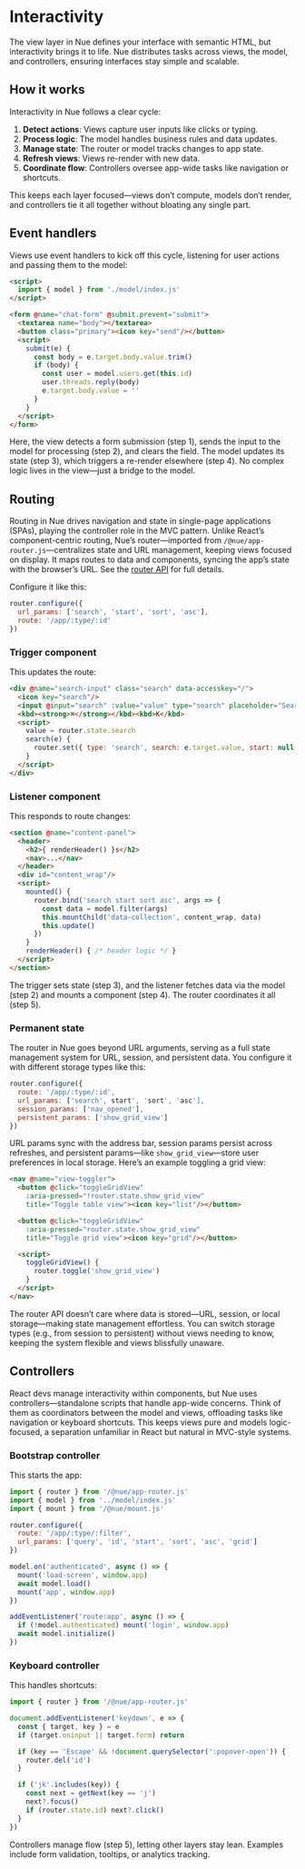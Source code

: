 
# Interactivity
The view layer in Nue defines your interface with semantic HTML, but interactivity brings it to life. Nue distributes tasks across views, the model, and controllers, ensuring interfaces stay simple and scalable.

## How it works
Interactivity in Nue follows a clear cycle:
1. **Detect actions**: Views capture user inputs like clicks or typing.
2. **Process logic**: The model handles business rules and data updates.
3. **Manage state**: The router or model tracks changes to app state.
4. **Refresh views**: Views re-render with new data.
5. **Coordinate flow**: Controllers oversee app-wide tasks like navigation or shortcuts.

This keeps each layer focused—views don’t compute, models don’t render, and controllers tie it all together without bloating any single part.

## Event handlers
Views use event handlers to kick off this cycle, listening for user actions and passing them to the model:

```html
<script>
  import { model } from './model/index.js'
</script>

<form @name="chat-form" @submit.prevent="submit">
  <textarea name="body"></textarea>
  <button class="primary"><icon key="send"/></button>
  <script>
    submit(e) {
      const body = e.target.body.value.trim()
      if (body) {
        const user = model.users.get(this.id)
        user.threads.reply(body)
        e.target.body.value = ''
      }
    }
  </script>
</form>
```

Here, the view detects a form submission (step 1), sends the input to the model for processing (step 2), and clears the field. The model updates its state (step 3), which triggers a re-render elsewhere (step 4). No complex logic lives in the view—just a bridge to the model.

## Routing
Routing in Nue drives navigation and state in single-page applications (SPAs), playing the controller role in the MVC pattern. Unlike React’s component-centric routing, Nue’s router—imported from `/@nue/app-router.js`—centralizes state and URL management, keeping views focused on display. It maps routes to data and components, syncing the app’s state with the browser’s URL. See the [router API](/docs/app-router.html) for full details.

Configure it like this:

```js
router.configure({
  url_params: ['search', 'start', 'sort', 'asc'],
  route: '/app/:type/:id'
})
```

### Trigger component
This updates the route:

```html
<div @name="search-input" class="search" data-accesskey="/">
  <icon key="search"/>
  <input @input="search" :value="value" type="search" placeholder="Search..." :autofocus="value">
  <kbd><strong>⌘</strong></kbd><kbd>K</kbd>
  <script>
    value = router.state.search
    search(e) {
      router.set({ type: 'search', search: e.target.value, start: null })
    }
  </script>
</div>
```

### Listener component
This responds to route changes:

```html
<section @name="content-panel">
  <header>
    <h2>{ renderHeader() }s</h2>
    <nav>...</nav>
  </header>
  <div id="content_wrap"/>
  <script>
    mounted() {
      router.bind('search start sort asc', args => {
        const data = model.filter(args)
        this.mountChild('data-collection', content_wrap, data)
        this.update()
      })
    }
    renderHeader() { /* header logic */ }
  </script>
</section>
```

The trigger sets state (step 3), and the listener fetches data via the model (step 2) and mounts a component (step 4). The router coordinates it all (step 5).


### Permanent state
The router in Nue goes beyond URL arguments, serving as a full state management system for URL, session, and persistent data. You configure it with different storage types like this:

```js
router.configure({
  route: '/app/:type/:id',
  url_params: ['search', start', 'sort', 'asc'],
  session_params: ['nav_opened'],
  persistent_params: ['show_grid_view']
})
```

URL params sync with the address bar, session params persist across refreshes, and persistent params—like `show_grid_view`—store user preferences in local storage. Here’s an example toggling a grid view:

```html
<nav @name="view-toggler">
  <button @click="toggleGridView"
    :aria-pressed="!router.state.show_grid_view"
    title="Toggle table view"><icon key="list"/></button>

  <button @click="toggleGridView"
    :aria-pressed="router.state.show_grid_view"
    title="Toggle grid view"><icon key="grid"/></button>

  <script>
    toggleGridView() {
      router.toggle('show_grid_view')
    }
  </script>
</nav>
```

The router API doesn’t care where data is stored—URL, session, or local storage—making state management effortless. You can switch storage types (e.g., from session to persistent) without views needing to know, keeping the system flexible and views blissfully unaware.



## Controllers
React devs manage interactivity within components, but Nue uses controllers—standalone scripts that handle app-wide concerns. Think of them as coordinators between the model and views, offloading tasks like navigation or keyboard shortcuts. This keeps views pure and models logic-focused, a separation unfamiliar in React but natural in MVC-style systems.

### Bootstrap controller
This starts the app:

```js
import { router } from '/@nue/app-router.js'
import { model } from '../model/index.js'
import { mount } from '/@nue/mount.js'

router.configure({
  route: '/app/:type/:filter',
  url_params: ['query', 'id', 'start', 'sort', 'asc', 'grid']
})

model.on('authenticated', async () => {
  mount('load-screen', window.app)
  await model.load()
  mount('app', window.app)
})

addEventListener('route:app', async () => {
  if (!model.authenticated) mount('login', window.app)
  await model.initialize()
})
```

### Keyboard controller
This handles shortcuts:

```js
import { router } from '/@nue/app-router.js'

document.addEventListener('keydown', e => {
  const { target, key } = e
  if (target.oninput || target.form) return

  if (key == 'Escape' && !document.querySelector(':popover-open')) {
    router.del('id')
  }

  if ('jk'.includes(key)) {
    const next = getNext(key == 'j')
    next?.focus()
    if (router.state.id) next?.click()
  }
})
```

Controllers manage flow (step 5), letting other layers stay lean. Examples include form validation, tooltips, or analytics tracking.
